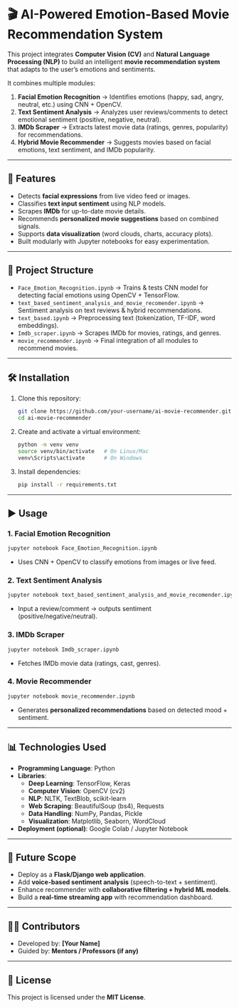 # 🎬 AI-Powered Emotion-Based Movie Recommendation System

This project integrates **Computer Vision (CV)** and **Natural Language Processing (NLP)** to build an intelligent **movie recommendation system** that adapts to the user’s emotions and sentiments.  

It combines multiple modules:
1. **Facial Emotion Recognition** → Identifies emotions (happy, sad, angry, neutral, etc.) using CNN + OpenCV.
2. **Text Sentiment Analysis** → Analyzes user reviews/comments to detect emotional sentiment (positive, negative, neutral).
3. **IMDb Scraper** → Extracts latest movie data (ratings, genres, popularity) for recommendations.
4. **Hybrid Movie Recommender** → Suggests movies based on facial emotions, text sentiment, and IMDb popularity.

---

## 🚀 Features
- Detects **facial expressions** from live video feed or images.
- Classifies **text input sentiment** using NLP models.
- Scrapes **IMDb** for up-to-date movie details.
- Recommends **personalized movie suggestions** based on combined signals.
- Supports **data visualization** (word clouds, charts, accuracy plots).
- Built modularly with Jupyter notebooks for easy experimentation.

---

## 📂 Project Structure
- `Face_Emotion_Recognition.ipynb` → Trains & tests CNN model for detecting facial emotions using OpenCV + TensorFlow.
- `text_based_sentiment_analysis_and_movie_recomender.ipynb` → Sentiment analysis on text reviews & hybrid recommendations.
- `text_based.ipynb` → Preprocessing text (tokenization, TF-IDF, word embeddings).
- `Imdb_scraper.ipynb` → Scrapes IMDb for movies, ratings, and genres.
- `movie_recommender.ipynb` → Final integration of all modules to recommend movies.

---

## 🛠️ Installation
1. Clone this repository:
   ```bash
   git clone https://github.com/your-username/ai-movie-recommender.git
   cd ai-movie-recommender
   ```

2. Create and activate a virtual environment:
   ```bash
   python -m venv venv
   source venv/bin/activate   # On Linux/Mac
   venv\Scripts\activate      # On Windows
   ```

3. Install dependencies:
   ```bash
   pip install -r requirements.txt
   ```

---

## ▶️ Usage
### 1. Facial Emotion Recognition
```bash
jupyter notebook Face_Emotion_Recognition.ipynb
```
- Uses CNN + OpenCV to classify emotions from images or live feed.

### 2. Text Sentiment Analysis
```bash
jupyter notebook text_based_sentiment_analysis_and_movie_recomender.ipynb
```
- Input a review/comment → outputs sentiment (positive/negative/neutral).

### 3. IMDb Scraper
```bash
jupyter notebook Imdb_scraper.ipynb
```
- Fetches IMDb movie data (ratings, cast, genres).

### 4. Movie Recommender
```bash
jupyter notebook movie_recommender.ipynb
```
- Generates **personalized recommendations** based on detected mood + sentiment.

---

## 📊 Technologies Used
- **Programming Language**: Python
- **Libraries**:
  - **Deep Learning**: TensorFlow, Keras
  - **Computer Vision**: OpenCV (cv2)
  - **NLP**: NLTK, TextBlob, scikit-learn
  - **Web Scraping**: BeautifulSoup (bs4), Requests
  - **Data Handling**: NumPy, Pandas, Pickle
  - **Visualization**: Matplotlib, Seaborn, WordCloud
- **Deployment (optional)**: Google Colab / Jupyter Notebook

---

## 🎯 Future Scope
- Deploy as a **Flask/Django web application**.
- Add **voice-based sentiment analysis** (speech-to-text + sentiment).
- Enhance recommender with **collaborative filtering + hybrid ML models**.
- Build a **real-time streaming app** with recommendation dashboard.

---

## 👨‍💻 Contributors
- Developed by: **[Your Name]**
- Guided by: **Mentors / Professors (if any)**

---

## 📜 License
This project is licensed under the **MIT License**.
